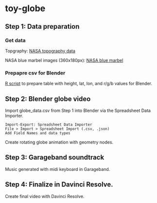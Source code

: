 # toy-globe

## Step 1: Data preparation

### Get data
Topgraphy: [NASA topography data](https://neo.gsfc.nasa.gov/view.php?datasetId=SRTM_RAMP2_TOPO)

NASA blue marbel images (360x180px): [NASA blue marbel](https://neo.gsfc.nasa.gov/view.php?datasetId=BlueMarbleNG)

### Prepapre csv for Blender
[R script](globes_data_preparation.R) to prepare table with height, lat, lon, and r/g/b values for Blender.


## Step 2: Blender globe video
Import globe_data.csv from Step 1 into Blender via the Spreadsheet Data Importer.

```
Import-Export: Spreadsheet Data Importer
File > Import > Spreadsheet Import (.csv, .json)
Add Field Names and data types
```

Create rotating globe animation with geometry nodes.

## Step 3: Garageband soundtrack
Music generated with midi keyboard in Garageband.

## Step 4: Finalize in Davinci Resolve.
Create final video with Davinci Resolve.

